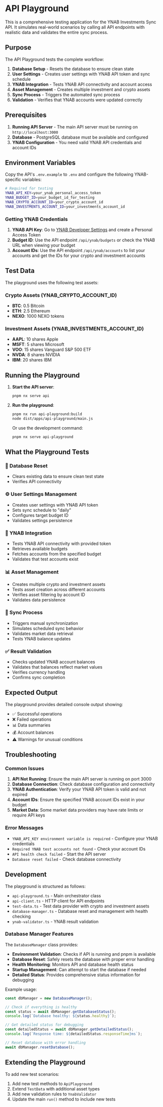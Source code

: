 # API Playground

This is a comprehensive testing application for the YNAB Investments Sync API. It simulates real-world scenarios by calling all API endpoints with realistic data and validates the entire sync process.

## Purpose

The API Playground tests the complete workflow:

1. **Database Setup** - Resets the database to ensure clean state
2. **User Settings** - Creates user settings with YNAB API token and sync schedule
3. **YNAB Integration** - Tests YNAB API connectivity and account access
4. **Asset Management** - Creates multiple investment and crypto assets
5. **Sync Process** - Triggers the automated sync process
6. **Validation** - Verifies that YNAB accounts were updated correctly

## Prerequisites

1. **Running API Server** - The main API server must be running on `http://localhost:3000`
2. **Database** - PostgreSQL database must be available and configured
3. **YNAB Configuration** - You need valid YNAB API credentials and account IDs

## Environment Variables

Copy the API's `.env.example` to `.env` and configure the following YNAB-specific variables:

```bash
# Required for testing
YNAB_API_KEY=your_ynab_personal_access_token
YNAB_BUDGET_ID=your_budget_id_for_testing
YNAB_CRYPTO_ACCOUNT_ID=your_crypto_account_id
YNAB_INVESTMENTS_ACCOUNT_ID=your_investments_account_id
```

### Getting YNAB Credentials

1. **YNAB API Key**: Go to [YNAB Developer Settings](https://app.youneedabudget.com/settings/developer) and create a Personal Access Token
2. **Budget ID**: Use the API endpoint `/api/ynab/budgets` or check the YNAB URL when viewing your budget
3. **Account IDs**: Use the API endpoint `/api/ynab/accounts` to list your accounts and get the IDs for your crypto and investment accounts

## Test Data

The playground uses the following test assets:

### Crypto Assets (YNAB_CRYPTO_ACCOUNT_ID)

- **BTC**: 0.5 Bitcoin
- **ETH**: 2.5 Ethereum
- **NEXO**: 1000 NEXO tokens

### Investment Assets (YNAB_INVESTMENTS_ACCOUNT_ID)

- **AAPL**: 10 shares Apple
- **MSFT**: 5 shares Microsoft
- **VOO**: 15 shares Vanguard S&P 500 ETF
- **NVDA**: 8 shares NVIDIA
- **IBM**: 20 shares IBM

## Running the Playground

1. **Start the API server**:

   ```bash
   pnpm nx serve api
   ```

2. **Run the playground**:

   ```bash
   pnpm nx run api-playground:build
   node dist/apps/api-playground/main.js
   ```

   Or use the development command:

   ```bash
   pnpm nx serve api-playground
   ```

## What the Playground Tests

### 🔄 Database Reset

- Clears existing data to ensure clean test state
- Verifies API connectivity

### ⚙️ User Settings Management

- Creates user settings with YNAB API token
- Sets sync schedule to "daily"
- Configures target budget ID
- Validates settings persistence

### 🏦 YNAB Integration

- Tests YNAB API connectivity with provided token
- Retrieves available budgets
- Fetches accounts from the specified budget
- Validates that test accounts exist

### 📊 Asset Management

- Creates multiple crypto and investment assets
- Tests asset creation across different accounts
- Verifies asset filtering by account ID
- Validates data persistence

### 🔄 Sync Process

- Triggers manual synchronization
- Simulates scheduled sync behavior
- Validates market data retrieval
- Tests YNAB balance updates

### ✅ Result Validation

- Checks updated YNAB account balances
- Validates that balances reflect market values
- Verifies currency handling
- Confirms sync completion

## Expected Output

The playground provides detailed console output showing:

- ✅ Successful operations
- ❌ Failed operations
- 📊 Data summaries
- 💰 Account balances
- ⚠️ Warnings for unusual conditions

## Troubleshooting

### Common Issues

1. **API Not Running**: Ensure the main API server is running on port 3000
2. **Database Connection**: Check database configuration and connectivity
3. **YNAB Authentication**: Verify your YNAB API token is valid and not expired
4. **Account IDs**: Ensure the specified YNAB account IDs exist in your budget
5. **Market Data**: Some market data providers may have rate limits or require API keys

### Error Messages

- `YNAB_API_KEY environment variable is required` - Configure your YNAB credentials
- `Required YNAB test accounts not found` - Check your account IDs
- `API health check failed` - Start the API server
- `Database reset failed` - Check database connectivity

## Development

The playground is structured as follows:

- `api-playground.ts` - Main orchestrator class
- `api-client.ts` - HTTP client for API endpoints
- `test-data.ts` - Test data provider with crypto and investment assets
- `database-manager.ts` - Database reset and management with health checking
- `ynab-validator.ts` - YNAB result validation

### Database Manager Features

The `DatabaseManager` class provides:

- **Environment Validation**: Checks if API is running and pnpm is available
- **Database Reset**: Safely resets the database with proper error handling
- **Health Monitoring**: Monitors API and database health status
- **Startup Management**: Can attempt to start the database if needed
- **Detailed Status**: Provides comprehensive status information for debugging

Example usage:

```typescript
const dbManager = new DatabaseManager();

// Check if everything is healthy
const status = await dbManager.getDatabaseStatus();
console.log(`Database healthy: ${status.healthy}`);

// Get detailed status for debugging
const detailedStatus = await dbManager.getDetailedStatus();
console.log(`Response time: ${detailedStatus.responseTime}ms`);

// Reset database with error handling
await dbManager.resetDatabase();
```

## Extending the Playground

To add new test scenarios:

1. Add new test methods to `ApiPlayground`
2. Extend `TestData` with additional asset types
3. Add new validation rules to `YnabValidator`
4. Update the main `run()` method to include new tests

